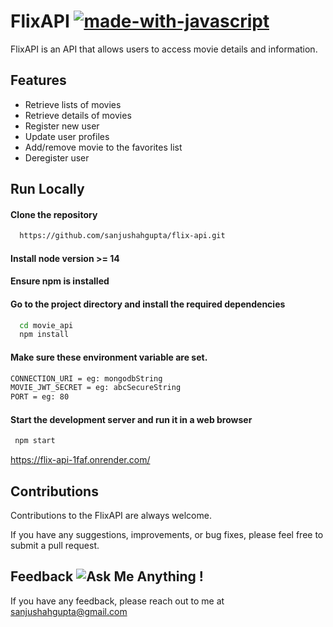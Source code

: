# FlixAPI [![made-with-javascript](https://img.shields.io/badge/Made%20with-JavaScript-1f425f.svg)](https://www.javascript.com)

FlixAPI is an API that allows users to access movie details and information.

## Features

- Retrieve lists of movies
- Retrieve details of movies
- Register new user
- Update user profiles
- Add/remove movie to the favorites list
- Deregister user

## Run Locally

#### Clone the repository

```bash
  https://github.com/sanjushahgupta/flix-api.git
```

#### Install node version >= 14
#### Ensure npm is installed

#### Go to the project directory and install the required dependencies

```bash
  cd movie_api
  npm install
```

#### Make sure these environment variable are set.
```bash
CONNECTION_URI = eg: mongodbString
MOVIE_JWT_SECRET = eg: abcSecureString
PORT = eg: 80
```

#### Start the development server and run it in a web browser

```bash
 npm start
```

https://flix-api-1faf.onrender.com/

## Contributions

Contributions to the FlixAPI are always welcome.

If you have any suggestions, improvements, or bug fixes, please feel free to submit a pull request.

## Feedback ![Ask Me Anything !](https://img.shields.io/badge/Ask%20me-anything-1abc9c.svg)

If you have any feedback, please reach out to me at sanjushahgupta@gmail.com
